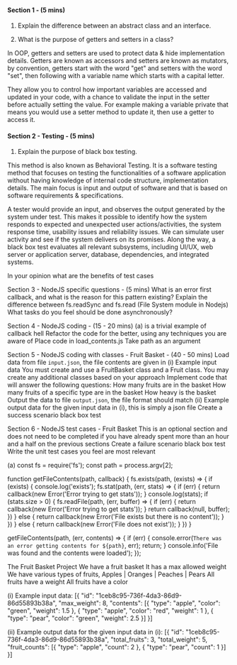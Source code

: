 #### Section 1 - (5 mins)
1. Explain the difference between an abstract class and an interface.
  
2. What is the purpose of getters and setters in a class?

In OOP, getters and setters are used to protect data & hide implementation details. Getters are known as accessors and setters are known as mutators, by convention, getters start with the word "get" and setters with the word "set", then following with a variable name which starts with a capital letter. 

They allow you to control how important variables are accessed and updated in your code, with a chance to validate the input in the setter before actually setting the value. For example making a variable private that means you would use a setter method to update it, then use a getter to access it.
	
#### Section 2 - Testing - (5 mins)
1. Explain the purpose of black box testing.
 
This method is also known as Behavioral Testing. It is a software testing method that focuses on testing the functionalities of a software application without having knowledge of internal code structure, implementation details. The main focus is input and output of software and that is based on software requirements & specifications.

A tester would provide an input, and observes the output generated by the system under test. This makes it possible to identify how the system responds to expected and unexpected user actions/activities, the system response time, usability issues and reliability issues. We can simulate user activity and see if the system delivers on its promises. Along the way, a black box test evaluates all relevant subsystems, including UI/UX, web server or application server, database, dependencies, and integrated systems.

In your opinion what are the benefits of test cases

Section 3 - NodeJS specific questions - (5 mins)
What is an error first callback, and what is the reason for this pattern existing?
Explain the difference between fs.readSync and fs.read (File System module in Nodejs)
What tasks do you feel should be done asynchronously?

Section 4 - NodeJS coding - (15 - 20 mins)
(a) is a trivial example of callback hell
Refactor the code for the better, using any techniques you are aware of
Place code in load_contents.js
Take path as an argument

Section 5 - NodeJS coding with classes - Fruit Basket - (40 - 50 mins)
Load data from file `input.json`, the file contents are given in (i) Example input data
You must create and use a FruitBasket class and a Fruit class.
You may create any additional classes based on your approach 
Implement code that will answer the following questions:
How many fruits are in the basket
How many fruits of a specific type are in the basket
How heavy is the basket
Output the data to file `output.json`, the file format should match (ii) Example output data for the given input data in (i), this is simply a json file
Create a success scenario black box test


Section 6 - NodeJS test cases - Fruit Basket 
This is an optional section and does not need to be completed if you have already spent more than an hour and a half on the previous sections
Create a failure scenario black box test
Write the unit test cases you feel are most relevant









(a)
const fs = require('fs');
const path = process.argv[2];

function getFileContents(path, callback) {
  fs.exists(path, (exists) => {
    if (exists) {
      console.log('exists');
      fs.stat(path, (err, stats) => {
        if (err) {
          return callback(new Error('Error trying to get stats'));
        }
        console.log(stats);
        if (stats.size > 0) {
          fs.readFile(path, (err, buffer) => {
            if (err) {
              return callback(new Error('Error trying to get stats'));
            }
            return callback(null, buffer);
          })
        } else {
          return callback(new Error('File exists but there is no content'));
        }
      })
    } else {
      return callback(new Error('File does not exist'));
    }
  })
}


getFileContents(path, (err, contents) => {
  if (err) {
    console.error(`There was an error getting contents for ${path}`, err);
    return;
  }
  console.info('File was found and the contents were loaded');
});


The Fruit Basket Project
We have a fruit basket
It has a max allowed weight
We have various types of fruits, Apples | Oranges | Peaches | Pears
All fruits have a weight
All fruits have a color

(i) Example input data:
[{
  "id": "1ceb8c95-736f-4da3-86d9-86d55893b38a",
  "max_weight": 8,
  "contents": [{
    "type": "apple",
    "color": "green",
    "weight": 1.5
  }, {
    "type": "apple",
    "color": "red",
    "weight": 1
  }, {
    "type": "pear",
    "color": "green",
    "weight": 2.5
  }]
}]


(ii) Example output data for the given input data in (i):
[{
  "id": "1ceb8c95-736f-4da3-86d9-86d55893b38a",
  "total_fruits": 3,
  "total_weight": 5,
  "fruit_counts": [{
    "type": "apple",
    "count": 2
  }, {
    "type": "pear",
    "count": 1
  }]
}]

